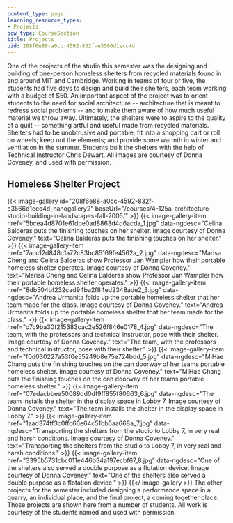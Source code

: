 ```yaml
---
content_type: page
learning_resource_types:
- Projects
ocw_type: CourseSection
title: Projects
uid: 208f6e88-a0cc-4592-832f-e3566d1ecc4d
---
```


One of the projects of the studio this semester was the designing and building of one-person homeless shelters from recycled materials found in and around MIT and Cambridge. Working in teams of four or five, the students had five days to design and build their shelters, each team working with a budget of $50. An important aspect of the project was to orient students to the need for social architecture -- architecture that is meant to redress social problems -- and to make them aware of how much useful material we throw away. Ultimately, the shelters were to aspire to the quality of a quilt -- something artful and useful made from recycled materials. Shelters had to be unobtrusive and portable; fit into a shopping cart or roll on wheels; keep out the elements; and provide some warmth in winter and ventilation in the summer. Students built the shelters with the help of Technical Instructor Chris Dewart. All images are courtesy of Donna Coveney, and used with permission.

Homeless Shelter Project
------------------------
{{< image-gallery id="208f6e88-a0cc-4592-832f-e3566d1ecc4d_nanogallery2" baseUrl="/courses/4-125a-architecture-studio-building-in-landscapes-fall-2005/" >}}
{{< image-gallery-item href="5bcea4d8701e61dbe0ad8863d4d6acda_1.jpg" data-ngdesc="Celina Balderas puts the finishing touches on her shelter. Image courtesy of Donna Coveney." text="Celina Balderas puts the finishing touches on her shelter." >}}
{{< image-gallery-item href="7acc12d848c1a72c83bc85169fe4562a_2.jpg" data-ngdesc="Marisa Cheng and Celina Balderas show Professor Jan Wampler how their portable homeless shelter operates. Image courtesy of Donna Coveney." text="Marisa Cheng and Celina Balderas show Professor Jan Wampler how their portable homeless shelter operates." >}}
{{< image-gallery-item href="8db504bf232cad94ba2f84ed2348ade2_3.jpg" data-ngdesc="Andrea Urmanita folds up the portable homeless shelter that her team made for the class. Image courtesy of Donna Coveney." text="Andrea Urmanita folds up the portable homeless shelter that her team made for the class." >}}
{{< image-gallery-item href="c7c9ba30f215383cac2e526f846e0178_4.jpg" data-ngdesc="The team, with the professors and technical instructor, pose with their shelter. Image courtesy of Donna Coveney." text="The team, with the professors and technical instructor, pose with their shelter." >}}
{{< image-gallery-item href="f0d030227a53f0e55249b8e75e724bdd_5.jpg" data-ngdesc="MiHae Chang puts the finishing touches on the can doorway of her teams portable homeless shelter. Image courtesy of Donna Coveney." text="MiHae Chang puts the finishing touches on the can doorway of her teams portable homeless shelter." >}}
{{< image-gallery-item href="07edacbbee50089dd0df9ff855f80663_6.jpg" data-ngdesc="The team installs the shelter in the display space in Lobby 7. Image courtesy of Donna Coveney." text="The team installs the shelter in the display space in Lobby 7." >}}
{{< image-gallery-item href="1aad374ff3c0ffc66e64c51bb5aa668a_7.jpg" data-ngdesc="Transporting the shelters from the studio to Lobby 7, in very real and harsh conditions. Image courtesy of Donna Coveney." text="Transporting the shelters from the studio to Lobby 7, in very real and harsh conditions." >}}
{{< image-gallery-item href="3395b5731cbc011e446b34a197ecbf67_8.jpg" data-ngdesc="One of the shelters also served a double purpose as a flotation device. Image courtesy of Donna Coveney." text="One of the shelters also served a double purpose as a flotation device." >}}
{{</ image-gallery >}}
The other projects for the semester included designing a performance space in a quarry, an individual place, and the final project, a coming together place. Those projects are shown here from a number of students. All work is courtesy of the students named and used with permission.
